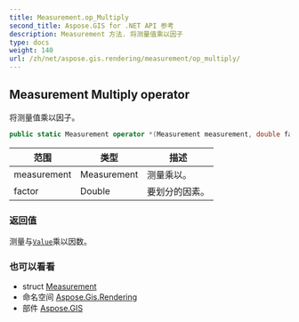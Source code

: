 ```yaml
---
title: Measurement.op_Multiply
second_title: Aspose.GIS for .NET API 参考
description: Measurement 方法. 将测量值乘以因子
type: docs
weight: 140
url: /zh/net/aspose.gis.rendering/measurement/op_multiply/
---
```

## Measurement Multiply operator

将测量值乘以因子。

```csharp
public static Measurement operator *(Measurement measurement, double factor)
```

| 范围 | 类型 | 描述 |
| --- | --- | --- |
| measurement | Measurement | 测量乘以。 |
| factor | Double | 要划分的因素。 |

### 返回值

测量与[`Value`](../value/)乘以因数。

### 也可以看看

* struct [Measurement](../)
* 命名空间 [Aspose.Gis.Rendering](../../measurement/)
* 部件 [Aspose.GIS](../../../)


